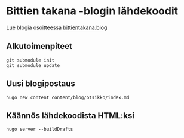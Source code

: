 # Bittien takana -blogin lähdekoodit

Lue blogia osoitteessa [bittientakana.blog](https://bittientakana.blog)

## Alkutoimenpiteet

```
git submodule init
git submodule update
```

## Uusi blogipostaus

```
hugo new content content/blog/otsikko/index.md
```

## Käännös lähdekoodista HTML:ksi

```
hugo server --buildDrafts
```
